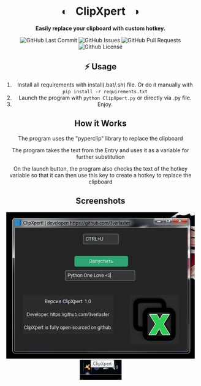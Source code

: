 <div align="center">

# ◐ &nbsp; ClipXpert &nbsp; ◑

**Easily replace your clipboard with custom hotkey.**

<p>
<img alt="GitHub Last Commit" src="https://img.shields.io/github/last-commit/3verlaster/ClipXpert" />
<img alt="GitHub Issues" src="https://img.shields.io/github/issues/3verlaster/ClipXpert" />
<img alt="GitHub Pull Requests" src="https://img.shields.io/github/issues-pr/3verlaster/ClipXpert" />
<img alt="Github License" src="https://img.shields.io/badge/License-MIT-green.svg" />
</p>

## ⚡️ Usage
1. Install all requirements with install(.bat/.sh) file. Or do it manually with `pip install -r requirements.txt`
2. Launch the program with `python ClipXpert.py` or directly via .py file.
3. Enjoy.

## How it Works
The program uses the "pyperclip" library to replace the clipboard

The program takes the text from the Entry and uses it as a variable for further substitution

On the launch button, the program also checks the text of the hotkey variable so that it can then use this key to create a hotkey to replace the clipboard

## Screenshots
![root = ct.CTk()](example_images_ghub/example1.jpg)
![root = ct.CTk()](example_images_ghub/example2.jpg)
